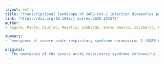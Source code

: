 ```yaml
---
layout: entry
title: "Transcriptional landscape of SARS-CoV-2 infection dismantles pathogenic pathways activated by the virus, proposes unique sex-specific differences and predicts tailored therapeutic strategies"
link: "https://doi.org/10.1016/j.autrev.2020.102571"
author:
- Fagone, Paolo; Ciurleo, Rosella; Lombardo, Salvo Danilo; Iacobello, Carmelo; Palermo, Concetta Ilenia; Shoenfeld, Yehuda; Bendtzen, Klaus; Bramanti, Placido; Nicoletti, Ferdinando

summary:
- "emergence of severe acute respiratory syndrome coronavirus 2 (SARS-CoV-2) has posed a serious threat to global health. No specific therapeutics are yet available to control disease evolution, authors say. The transcriptomic profiles were also exploited as possible novel therapeutic targets. Anti-signature perturbation analysis predicted potential drugs to manage disease progression. sex-specific differences that may underlie the higher COVID-19 mortality in men are proposed."

original:
- "The emergence of the severe acute respiratory syndrome coronavirus 2 (SARS-CoV-2) disease (COVID-19) has posed a serious threat to global health. As no specific therapeutics are yet available to control disease evolution, more in-depth understanding of the pathogenic mechanisms induced by SARS-CoV-2 will help to characterize new targets for the management of COVID-19. The present study identified a specific set of biological pathways altered in primary human lung epithelium upon SARS-CoV-2 infection, and a comparison with SARS-CoV from the 2003 pandemic was studied. The transcriptomic profiles were also exploited as possible novel therapeutic targets, and anti-signature perturbation analysis predicted potential drugs to control disease progression. Among them, Mitogen-activated protein kinase kinase (MEK), serine-threonine kinase (AKT), mammalian target of rapamycin (mTOR) and I kappa B Kinase (IKK) inhibitors emerged as candidate drugs. Finally, sex-specific differences that may underlie the higher COVID-19 mortality in men are proposed."
---
```


